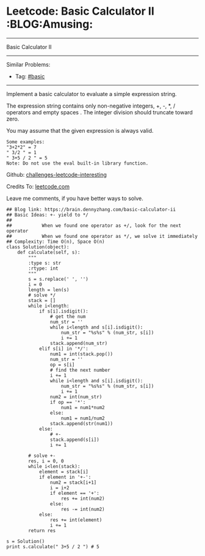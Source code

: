# Leetcode: Basic Calculator II     :BLOG:Amusing:


---

Basic Calculator II  

---

Similar Problems:  
-   Tag: [#basic](https://brain.dennyzhang.com/tag/basic)

---

Implement a basic calculator to evaluate a simple expression string.  

The expression string contains only non-negative integers, +, -, \*, / operators and empty spaces . The integer division should truncate toward zero.  

You may assume that the given expression is always valid.  

    Some examples:
    "3+2*2" = 7
    " 3/2 " = 1
    " 3+5 / 2 " = 5
    Note: Do not use the eval built-in library function.

Github: [challenges-leetcode-interesting](https://github.com/DennyZhang/challenges-leetcode-interesting/tree/master/basic-calculator-ii)  

Credits To: [leetcode.com](https://leetcode.com/problems/basic-calculator-ii/description/)  

Leave me comments, if you have better ways to solve.  

    ## Blog link: https://brain.dennyzhang.com/basic-calculator-ii
    ## Basic Ideas: +- yield to */
    ##
    ##           When we found one operator as +/, look for the next operator
    ##           When we found one operator as */, we solve it immediately
    ## Complexity: Time O(n), Space O(n)
    class Solution(object):
        def calculate(self, s):
            """
            :type s: str
            :rtype: int
            """
            s = s.replace(' ', '')
            i = 0
            length = len(s)
            # solve */
            stack = []
            while i<length:
                if s[i].isdigit():
                    # get the num
                    num_str = ''
                    while i<length and s[i].isdigit():
                        num_str = "%s%s" % (num_str, s[i])
                        i += 1
                    stack.append(num_str)
                elif s[i] in '*/':
                    num1 = int(stack.pop())
                    num_str = ''
                    op = s[i]
                    # find the next number
                    i += 1
                    while i<length and s[i].isdigit():
                        num_str = "%s%s" % (num_str, s[i])
                        i += 1
                    num2 = int(num_str)
                    if op == '*':
                        num1 = num1*num2
                    else:
                        num1 = num1/num2
                    stack.append(str(num1))
                else:
                    # +-
                    stack.append(s[i])
                    i += 1
    
            # solve +-
            res, i = 0, 0
            while i<len(stack):
                element = stack[i]
                if element in '+-':
                    num2 = stack[i+1]
                    i = i+2
                    if element == '+':
                        res += int(num2)
                    else:
                        res -= int(num2)
                else:
                    res += int(element)
                    i += 1
            return res
    
    s = Solution()
    print s.calculate(" 3+5 / 2 ") # 5